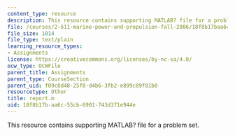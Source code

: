 ```yaml
---
content_type: resource
description: This resource contains supporting MATLAB? file for a problem set.
file: /courses/2-611-marine-power-and-propulsion-fall-2006/18f8b17baa6c55cb6901743d371e944e_report.m
file_size: 1014
file_type: text/plain
learning_resource_types:
- Assignments
license: https://creativecommons.org/licenses/by-nc-sa/4.0/
ocw_type: OCWFile
parent_title: Assignments
parent_type: CourseSection
parent_uid: f09c8d48-25f8-d4b6-3fb2-e899c89f81b0
resourcetype: Other
title: report.m
uid: 18f8b17b-aa6c-55cb-6901-743d371e944e
---
```

This resource contains supporting MATLAB? file for a problem set.